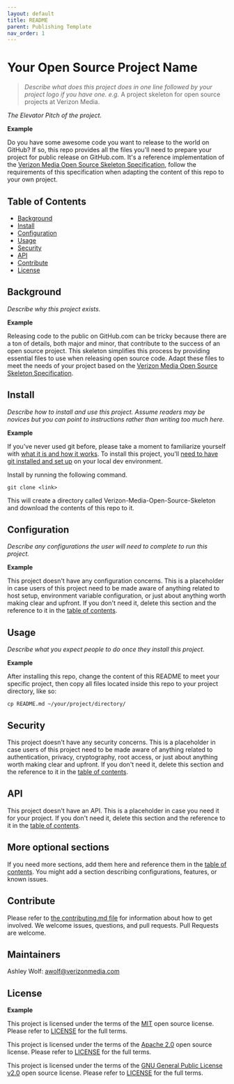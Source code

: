 ```yaml
---
layout: default
title: README
parent: Publishing Template
nav_order: 1
---
```


# Your Open Source Project Name
> _Describe what does this project does in one line followed by your project logo if you have one. e.g._ A project skeleton for open source projects at Verizon Media.

_The Elevator Pitch of the project._ 

**Example**

Do you have some awesome code you want to release to the world on GitHub? If so, this repo provides all the files you'll need to prepare your project for public release on GitHub.com. It's a reference implementation of the [Verizon Media Open Source Skeleton Specification](Spec-READ-AND-DELETE.md), follow the requirements of this specification when adapting the content of this repo to your own project.

## Table of Contents

- [Background](#background)
- [Install](#install)
- [Configuration](#configuration)
- [Usage](#usage)
- [Security](#security)
- [API](#api)
- [Contribute](#contribute)
- [License](#license)

## Background

_Describe why this project exists._

**Example**

Releasing code to the public on GitHub.com can be tricky because there are a ton of details, both major and minor, that contribute to the success of an open source project. This skeleton simplifies this process by providing essential files to use when releasing open source code. Adapt these files to meet the needs of your project based on the [Verizon Media Open Source Skeleton Specification](Spec-READ-AND-DELETE.md).

## Install

_Describe how to install and use this project. Assume readers may be novices but you can point to instructions rather than writing too much here._

**Example**

If you've never used git before, please take a moment to familiarize yourself with [what it is and how it works](https://git-scm.com/book/en/v2/Getting-Started-Git-Basics). To install this project, you'll [need to have git installed and set up](https://git-scm.com/book/en/v2/Getting-Started-Installing-Git) on your local dev environment.

Install by running the following command.

```
git clone <link>
```
This will create a directory called Verizon-Media-Open-Source-Skeleton and download the contents of this repo to it.

## Configuration
_Describe any configurations the user will need to complete to run this project._

**Example**

This project doesn't have any configuration concerns. This is a placeholder in case users of this project need to be made aware of anything related to host setup, environment variable configuration, or just about anything worth making clear and upfront. If you don't need it, delete this section and the reference to it in the [table of contents](#table-of-contents).

## Usage

_Describe what you expect people to do once they install this project._ 

**Example**

After installing this repo, change the content of this README to meet your specific project, then copy all files located inside this repo to your project directory, like so:

```
cp README.md ~/your/project/directory/ 
```

## Security

This project doesn't have any security concerns. This is a placeholder in case users of this project need to be made aware of anything related to authentication, privacy, cryptography, root access, or just about anything worth making clear and upfront. If you don't need it, delete this section and the reference to it in the [table of contents](#table-of-contents).

## API

This project doesn't have an API. This is a placeholder in case you need it for your project. If you don't need it, delete this section and the reference to it in the [table of contents](#table-of-contents).

## More optional sections

If you need more sections, add them here and reference them in the [table of contents](#table-of-contents). You might add a section describing configurations, features, or known issues.

## Contribute

Please refer to [the contributing.md file](Contributing.md) for information about how to get involved. We welcome issues, questions, and pull requests. Pull Requests are welcome.

## Maintainers
Ashley Wolf: awolf@verizonmedia.com

## License
**Example**

This project is licensed under the terms of the [MIT](LICENSE-MIT) open source license. Please refer to [LICENSE](LICENSE) for the full terms.

This project is licensed under the terms of the [Apache 2.0](LICENSE-Apache-2.0) open source license. Please refer to [LICENSE](LICENSE) for the full terms.

This project is licensed under the terms of the [GNU General Public License v2.0](LICENSE-GPL-2.0-only) open source license. Please refer to [LICENSE](LICENSE) for the full terms.

